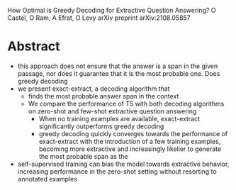 How Optimal is Greedy Decoding for Extractive Question Answering?
O Castel, O Ram, A Efrat, O Levy
arXiv preprint arXiv:2108.05857

# Abstract

* this approach does not ensure that the answer is a span in the given passage,
  nor does it guarantee that it is the most probable one. Does greedy decoding
* we present exact-extract, a decoding algorithm that 
  * finds the most probable answer span in the context
  * We compare the performance of T5 with both decoding algorithms on zero-shot
    and few-shot extractive question answering
    * When no training examples are available, exact-extract significantly
      outperforms greedy decoding
    * greedy decoding quickly converges towards the performance of exact-extract
      with the introduction of a few training examples, becoming more extractive
      and increasingly likelier to generate the most probable span as the
* self-supervised training can bias the model towards extractive behavior,
  increasing performance in the zero-shot setting without resorting to annotated
  examples
